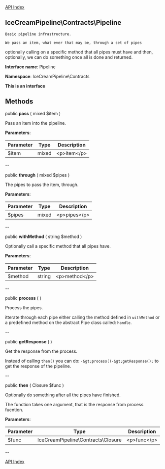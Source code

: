 [API Index](ApiIndex.md)


IceCreamPipeline\Contracts\Pipeline
---------------



    Basic pipeline infrastructure.

    We pass an item, what ever that may be, through a set of pipes
optionally calling on a specific method that all pipes must have
and then, optionally, we can do something once all is done and returned.


**Interface name**: Pipeline

**Namespace**: IceCreamPipeline\Contracts

**This is an interface**







Methods
-------


public **pass** ( mixed $item )


Pass an item into the pipeline.








**Parameters**:

| Parameter | Type | Description |
|-----------|------|-------------|
| $item | mixed | &lt;p&gt;item&lt;/p&gt; |

--

public **through** ( mixed $pipes )


The pipes to pass the item, through.








**Parameters**:

| Parameter | Type | Description |
|-----------|------|-------------|
| $pipes | mixed | &lt;p&gt;pipes&lt;/p&gt; |

--

public **withMethod** ( string $method )


Optionally call a specific method that all pipes have.








**Parameters**:

| Parameter | Type | Description |
|-----------|------|-------------|
| $method | string | &lt;p&gt;method&lt;/p&gt; |

--

public **process** (  )


Process the pipes.

itterate through each pipe either calling the method defined in
`withMethod` or a predefined method on the abstract Pipe class
called: `handle`.






--

public **getResponse** (  )


Get the response from the process.

Instead of calling `then()` you can do: `-&gt;process()-&gt;getResponse();`
to get the response of the pipeline.






--

public **then** ( Closure $func )


Optionally do something after all the pipes have finished.

The function takes one argument, that is the response from process
fucntion.






**Parameters**:

| Parameter | Type | Description |
|-----------|------|-------------|
| $func | IceCreamPipeline\Contracts\Closure | &lt;p&gt;func&lt;/p&gt; |

--

[API Index](ApiIndex.md)
